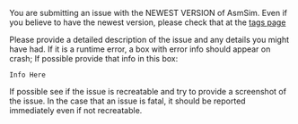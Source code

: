 You are submitting an issue with the NEWEST VERSION of AsmSim. 
Even if you believe to have the newest version, please check that at the  [tags page](https://github.com/JuhaJGamer/AsmSim/tags)

Please provide a detailed description of the issue and any details you might have had. If it is a runtime error, a box with error info should appear on crash;
If possible provide that info in this box:
``` 
Info Here 
``` 

If possible see if the issue is recreatable and try to provide a screenshot of the issue.
In the case that an issue is fatal, it should be reported immediately even if not recreatable.
